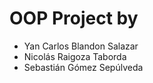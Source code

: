 # OOP Project by

- Yan Carlos Blandon Salazar
- Nicolás Raigoza Taborda
- Sebastián Gómez Sepúlveda
